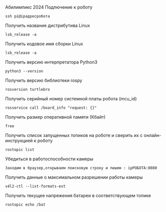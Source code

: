 Абилимпикс 2024
Подлючение к роботу
```
ssh pi@ipадресробота
```
Получить название дистрибутива Linux
```
lsb_release -a
```
Получить кодовое имя сборки Linux
```
lsb_release -a
```
Получить версию интерпретатора Python3
```
python3 --version
```
Получить версию библиотеки rospy
```
rosversion turtlebro
```
Получить серийный номер системной платы робота (mcu_id)
```
rosservice call /board_info "request: {}"
```
Получить размер оперативной памяти (Кбайт)
```
free
```
Получить список запущенных топиков на роботе и сверить их с онлайн-инструкцией к роботу
```
rostopic list
```
Убедиться в работоспособности камеры
```
Заходим в браузер,открываем поисковую строку и пишем : ipРОБОТА:8080
```
Получить данные о максимальном разрешении работы камеры
```
v4l2-ctl --list-formats-ext
```
Получить текущее напряжения батареи в соответствующем топике
```
rostopic echo /bat

